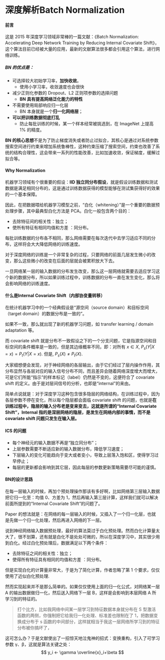 # 深度解析Batch Normalization

#### **前言**

这是 2015 年深度学习领域非常棒的一篇文献：《Batch Normalization: Accelerating Deep Network Training by Reducing Internal Covariate Shift》，这个算法目前已经被大量的应用，最新的文献算法很多都会引用这个算法，进行网络训练。

##### BN 的优点是： 

- 可选择较大初始学习率，**加快收敛**。
    - 使用小学习率，收敛速度也会很快
- 减少正则化参数的 Dropout、L2 正则项参数的选择问题
    - **BN 具有提高网络泛化能力的特性** 
- 不需要使用局部响应归一化层
    - BN 本身就是一个**归一化网络层**；
- **可以把训练数据彻底打乱** 
    - 防止每批训练的时候，某一个样本经常被挑选到，在 ImageNet 上提高 1% 的精度。 

**BN 的核心思想**不是为了防止梯度消失或者防止过拟合，其核心是通过对系统参数搜索空间进行约束来增加系统鲁棒性，这种约束压缩了搜索空间，约束也改善了系统的结构合理性，这会带来一系列的性能改善，比如加速收敛，保证梯度，缓解过拟合等。

#### **Why Normalization** 

机器学习领域有个很重要的假设：**IID 独立同分布假设**，就是假设训练数据和测试数据是满足相同分布的，这是通过训练数据获得的模型能够在测试集获得好的效果的一个基本保障。

因此，在把数据喂给机器学习模型之前，“白化（whitening）”是一个重要的数据预处理步骤，其中最典型白化方法是 PCA。白化一般包含两个目的： 

- 去除特征间的相关性：独立； 
- 使所有特征有相同均值和方差 ：同分布。 

每批训练数据的分布各不相同，那么网络需要在每次迭代中去学习适应不同的分布，这样将会大大降低网络的训练速度。

对于深度网络的训练是一个非常复杂的过程，只要网络的前面几层发生微小的改变，那么这些微小的改变在后面的层就会被累积放大下去。

一旦网络某一层的输入数据的分布发生改变，那么这一层网络就需要去适应学习这个新的数据分布，所以如果训练过程中，训练数据的分布一直在发生变化，那么将会影响网络的训练速度。

#### **什么是Internal Covariate Shift（内部协变量转移）** 

在统计机器学习中的一个经典假设是“源空间（source domain）和目标空间（target domain）的数据分布是一致的”。

如果不一致，那么就出现了新的机器学习问题，如 transfer learning / domain adaptation 等。

而 covariate shift 就是分布不一致假设之下的一个分支问题，它是指源空间和目标空间的条件概率是一致的，但是其边缘概率不同，即：对所有 $x\in X$,  $P_s(Y|X=x)=P_t(Y|X=x)$. 但是, $P_s(X)\neq P_t(X)$. 

大家细想便会发现，对于神经网络的各层输出，由于它们经过了层内操作作用，其分布显然与各层对应的输入信号分布不同，而且差异会随着网络深度增大而增大，可是它们所能“指示”的样本标记（label）仍然是不变的，这便符合了 covariate shift 的定义。由于是对层间信号的分析，也即是“internal”的来由。 

简单点说就是：对于深度学习这种包含很多隐层的网络结构，在训练过程中，因为各层参数不停在变化，所以每个隐层都会面临 covariate shift 的问题，也就是**在训练过程中，隐层的输入分布老是变来变去，这就是所谓的“Internal Covariate Shift”，Internal 指的是深层网络的隐层，是发生在网络内部的事情，而不是 covariate shift 问题只发生在输入层。** 

#### ICS 的问题

- 每个神经元的输入数据不再是“独立同分布”；
- 上层参数需要不断适应新的输入数据分布，降低学习速度；
- 下层输入的变化可能趋向于变大或者变小，导致上层落入饱和区，使得学习过早停止；
- 每层的更新都会影响到其它层，因此每层的参数更新策略需要尽可能的谨慎。

#### BN的设计思路

在每一层输入的时候，再加个预处理操作那该有多好啊，比如网络第三层输入数据把它归一化至：均值 0、方差为 1，然后再输入第三层计算，这样我们就可以解决前面所提到的“Internal Covariate Shift”的问题了。 

Paper 的想法就是：在网络的每一层输入的时候，又插入了一个归一化层，也就是先做一个归一化处理，然后再进入网络的下一层。 

说到神经网络输入数据预处理，最好的算法莫过于白化预处理。然而白化计算量太大了，很不划算，还有就是白化不是处处可微的，所以在深度学习中，其实很少用到白化。经过白化预处理后，数据满足以下两个条件： 

- 去除特征之间的相关性：独立； 
- 使得所有特征具有相同的均值和方差 ：同分布。 

但是实现白化的计算量非常大，于是为了简化计算，作者忽略了第 1 个要求，仅仅使用了近似白化预处理.

然而实现起来并不是那么简单的。如果仅仅使用上面的归一化公式，对网络某一层 A 的输出数据做归一化，然后送入网络下一层 B，这样是会影响到本层网络 A 所学习到的特征的。

> 打个比方，比如我网络中间某一层学习到特征数据本身就分布在 S 型激活函数的两侧，你强制把它给我归一化处理、标准差也限制在了 1，把数据变换成分布于 s 函数的中间部分，这样就相当于我这一层网络所学习到的特征分布被你搞坏了，

这可怎么办？于是文献使出了一招惊天地泣鬼神的招式：变换重构，引入了可学习参数 γ、β，这就是算法关键之处：
$$
y_i 
<- \gamma \overline{x}_i+\beta
$$
